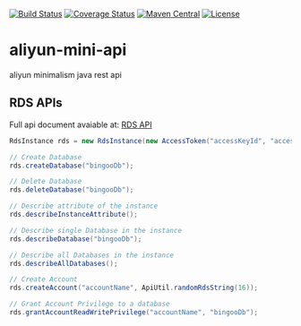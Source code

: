[![Build Status](https://travis-ci.org/bingoohuang/aliyun-mini-api.svg?branch=master)](https://travis-ci.org/bingoohuang/aliyun-mini-api)
[![Coverage Status](https://coveralls.io/repos/github/bingoohuang/aliyun-mini-api/badge.svg?branch=master)](https://coveralls.io/github/bingoohuang/aliyun-mini-api?branch=master)
[![Maven Central](https://maven-badges.herokuapp.com/maven-central/com.github.bingoohuang/aliyun-mini-api/badge.svg?style=flat-square)](https://maven-badges.herokuapp.com/maven-central/com.github.bingoohuang/aliyun-mini-api/)
[![License](http://img.shields.io/:license-apache-brightgreen.svg)](http://www.apache.org/licenses/LICENSE-2.0.html)


# aliyun-mini-api
aliyun minimalism java rest api

## RDS APIs

Full api document avaiable at: [RDS API](http://imgs-storage.cdn.aliyuncs.com/help/rds/RDS-API-Reference.pdf)

```JAVA
RdsInstance rds = new RdsInstance(new AccessToken("accessKeyId", "accessKeySecret"), "dbInstanceId");

// Create Database
rds.createDatabase("bingooDb");

// Delete Database
rds.deleteDatabase("bingooDb");

// Describe attribute of the instance
rds.describeInstanceAttribute();

// Describe single Database in the instance
rds.describeDatabase("bingooDb");

// Describe all Databases in the instance
rds.describeAllDatabases();

// Create Account
rds.createAccount("accountName", ApiUtil.randomRdsString(16));

// Grant Account Privilege to a database
rds.grantAccountReadWritePrivilege("accountName", "bingooDb");

```
